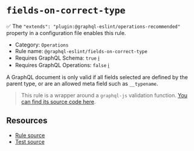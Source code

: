 # `fields-on-correct-type`

✅ The `"extends": "plugin:@graphql-eslint/operations-recommended"` property in a configuration file enables this rule.

- Category: `Operations`
- Rule name: `@graphql-eslint/fields-on-correct-type`
- Requires GraphQL Schema: `true` [ℹ️](../../README.md#extended-linting-rules-with-graphql-schema)
- Requires GraphQL Operations: `false` [ℹ️](../../README.md#extended-linting-rules-with-siblings-operations)

A GraphQL document is only valid if all fields selected are defined by the parent type, or are an allowed meta field such as `__typename`.

> This rule is a wrapper around a `graphql-js` validation function. [You can find its source code here](https://github.com/graphql/graphql-js/blob/main/src/validation/rules/FieldsOnCorrectTypeRule.ts).

## Resources

- [Rule source](https://github.com/graphql/graphql-js/blob/main/src/validation/rules/FieldsOnCorrectTypeRule.ts)
- [Test source](https://github.com/graphql/graphql-js/tree/main/src/validation/__tests__/FieldsOnCorrectTypeRule-test.ts)
